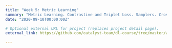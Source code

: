 ```yaml
---
title: "Week 5: Metric Learning"
summary: "Metric Learning. Contrastive and Triplet Loss. Samplers. Cross Entropy Loss modifications. SphereFace, CosFace, ArcFace."
date: "2020-09-10T00:00:00Z"

# Optional external URL for project (replaces project detail page).
external_link: https://github.com/catalyst-team/dl-course/tree/master/week-05

---
```

